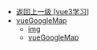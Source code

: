 - [返回上一级 [vue3学习]](vue3学习/)
- [vueGoogleMap](vue3学习/vueGoogleMap/)
  - [img](vue3学习/vueGoogleMap/img/)
  - [vueGoogleMap](vue3学习/vueGoogleMap/vueGoogleMap.md)

